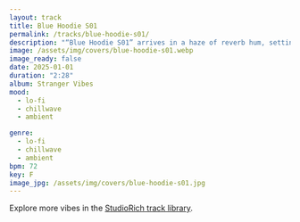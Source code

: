 ```yaml
---
layout: track
title: Blue Hoodie S01
permalink: /tracks/blue-hoodie-s01/
description: "“Blue Hoodie S01” arrives in a haze of reverb hum, setting the tone for a slow, introspective drift. Broken synth arpeggios flicker like streetlights through fog, paired with dusty rim taps that anchor the rhythm just enough to hold memory in place. A bridge dissolves into tonal shifts of lo-fi hiss, before the outro lulls into noise that feels more like atmosphere than song. It’s intimate, textural, and built for the listener who leans into stillness."
image: /assets/img/covers/blue-hoodie-s01.webp
image_ready: false
date: 2025-01-01
duration: "2:28"
album: Stranger Vibes
mood:
  - lo-fi
  - chillwave
  - ambient

genre:
  - lo-fi
  - chillwave
  - ambient
bpm: 72
key: F
image_jpg: /assets/img/covers/blue-hoodie-s01.jpg
---
```


Explore more vibes in the [StudioRich track library](/tracks/).
